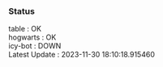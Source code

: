 ### Status


table : OK  
hogwarts : OK  
icy-bot : DOWN  
Latest Update : 2023-11-30 18:10:18.915460
